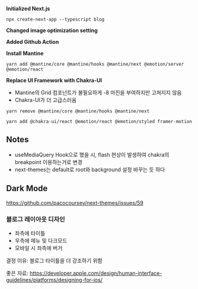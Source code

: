 **Initialized Next.js**
```
npx create-next-app --typescript blog
```

**Changed image optimization setting**

**Added Github Action**

**Install Mantine**
```
yarn add @mantine/core @mantine/hooks @mantine/next @emotion/server @emotion/react
```

**Replace UI Framework with Chakra-UI**
- Mantine의 Grid 컴포넌트가 불필요하게 -8 마진을 부여하지만 고쳐지지 않음
- Chakra-UI가 더 고급스러움
```
yarn remove @mantine/core @mantine/hooks @mantine/next
```
```
yarn add @chakra-ui/react @emotion/react @emotion/styled framer-motion
```

## Notes
- useMediaQuery Hook으로 했을 시, flash 현상이 발생하여 chakra의 breakpoint 이용하는거로 변경
- next-themes는 default로 root와 background 설정 바꾸는 듯 하다

## Dark Mode
https://github.com/pacocoursey/next-themes/issues/59


### 블로그 레이아웃 디자인
- 좌측에 타이틀
- 우측에 메뉴 및 다크모드
- 모바일 시 좌측에 버거

결정 이유: 블로그 타이틀을 더 강조하기 위함

좋은 자료:
https://developer.apple.com/design/human-interface-guidelines/platforms/designing-for-ios/